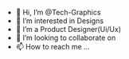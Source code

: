 - 👋 Hi, I’m @Tech-Graphics
- 👀 I’m interested in Designs
- 🌱 I’m a Product Designer(Ui/Ux)
- 💞️ I’m looking to collaborate on 
- 📫 How to reach me ...

<!---
Tech-Graphics/Tech-Graphics is a ✨ special ✨ repository because its `README.md` (this file) appears on your GitHub profile.
You can click the Preview link to take a look at your changes.
--->

